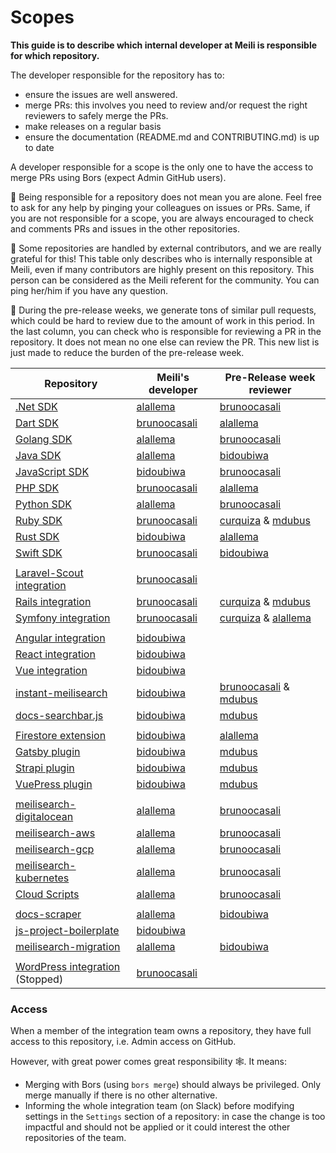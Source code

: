 # Scopes

**This guide is to describe which internal developer at Meili is responsible for which repository.**

The developer responsible for the repository has to:
- ensure the issues are well answered.
- merge PRs: this involves you need to review and/or request the right reviewers to safely merge the PRs.
- make releases on a regular basis
- ensure the documentation (README.md and CONTRIBUTING.md) is up to date

A developer responsible for a scope is the only one to have the access to merge PRs using Bors (expect Admin GitHub users).

🥰 Being responsible for a repository does not mean you are alone. Feel free to ask for any help by pinging your colleagues on issues or PRs.
Same, if you are not responsible for a scope, you are always encouraged to check and comments PRs and issues in the other repositories.

👥 Some repositories are handled by external contributors, and we are really grateful for this! This table only describes who is internally responsible at Meili, even if many contributors are highly present on this repository. This person can be considered as the Meili referent for the community. You can ping her/him if you have any question.

👀 During the pre-release weeks, we generate tons of similar pull requests, which could be hard to review due to the amount of work in this period. In the last column, you can check who is responsible for reviewing a PR in the repository. It does not mean no one else can review the PR. This new list is just made to reduce the burden of the pre-release week.

| Repository | Meili's developer | Pre-Release week reviewer |
|------------|-------------------|---------------------------|
| [.Net SDK](https://github.com/meilisearch/meilisearch-dotnet) | [alallema](https://github.com/alallema/) | [brunoocasali](https://github.com/brunoocasali/) |
| [Dart SDK](https://github.com/meilisearch/meilisearch-dart) | [brunoocasali](https://github.com/brunoocasali/) | [alallema](https://github.com/alallema/) |
| [Golang SDK](https://github.com/meilisearch/meilisearch-go) | [alallema](https://github.com/alallema/) | [brunoocasali](https://github.com/brunoocasali/)
| [Java SDK](https://github.com/meilisearch/meilisearch-java) | [alallema](https://github.com/alallema/) | [bidoubiwa](https://github.com/bidoubiwa/) |
| [JavaScript SDK](https://github.com/meilisearch/meilisearch-js) | [bidoubiwa](https://github.com/bidoubiwa/) | [brunoocasali](https://github.com/brunoocasali/) |
| [PHP SDK](https://github.com/meilisearch/meilisearch-php) | [brunoocasali](https://github.com/brunoocasali/) | [alallema](https://github.com/alallema/) |
| [Python SDK](https://github.com/meilisearch/meilisearch-python) | [alallema](https://github.com/alallema/) | [brunoocasali](https://github.com/brunoocasali/) |
| [Ruby SDK](https://github.com/meilisearch/meilisearch-ruby) | [brunoocasali](https://github.com/brunoocasali/) | [curquiza](https://github.com/curquiza/) & [mdubus](https://github.com/mdubus/) |
| [Rust SDK](https://github.com/meilisearch/meilisearch-rust) | [bidoubiwa](https://github.com/bidoubiwa/) | [alallema](https://github.com/alallema/) |
| [Swift SDK](https://github.com/meilisearch/meilisearch-swift) | [brunoocasali](https://github.com/brunoocasali/) | [bidoubiwa](https://github.com/bidoubiwa/) |
|||
| [Laravel-Scout integration](https://github.com/laravel/scout) | [brunoocasali](https://github.com/brunoocasali/) | |
| [Rails integration](https://github.com/meilisearch/meilisearch-rails)| [brunoocasali](https://github.com/brunoocasali/) | [curquiza](https://github.com/curquiza/) & [mdubus](https://github.com/mdubus/) |
| [Symfony integration](https://github.com/meilisearch/meilisearch-symfony)| [brunoocasali](https://github.com/brunoocasali/) | [curquiza](https://github.com/curquiza/) & [alallema](https://github.com/alallema/) |
|||
| [Angular integration](https://github.com/meilisearch/meilisearch-angular) | [bidoubiwa](https://github.com/bidoubiwa/) |
| [React integration](https://github.com/meilisearch/meilisearch-react) | [bidoubiwa](https://github.com/bidoubiwa/) |
| [Vue integration](https://github.com/meilisearch/meilisearch-vue) | [bidoubiwa](https://github.com/bidoubiwa/) |
| [instant-meilisearch](https://github.com/meilisearch/instant-meilisearch) | [bidoubiwa](https://github.com/bidoubiwa/) | [brunoocasali](https://github.com/brunoocasali/) & [mdubus](https://github.com/mdubus/) |
| [docs-searchbar.js](https://github.com/meilisearch/docs-searchbar.js) | [bidoubiwa](https://github.com/bidoubiwa/) | [mdubus](https://github.com/mdubus/) |
|||
| [Firestore extension](https://github.com/meilisearch/firestore-meilisearch) | [bidoubiwa](https://github.com/bidoubiwa/) | [alallema](https://github.com/alallema/) |
| [Gatsby plugin](https://github.com/meilisearch/gatsby-plugin-meilisearch) | [bidoubiwa](https://github.com/bidoubiwa/) | [mdubus](https://github.com/mdubus/) |
| [Strapi plugin](https://github.com/meilisearch/strapi-plugin-meilisearch) | [bidoubiwa](https://github.com/bidoubiwa/) | [mdubus](https://github.com/mdubus/) |
| [VuePress plugin](https://github.com/meilisearch/vuepress-plugin-meilisearch) | [bidoubiwa](https://github.com/bidoubiwa/) | [mdubus](https://github.com/mdubus/) |
|||
| [meilisearch-digitalocean](https://github.com/meilisearch/meilisearch-digitalocean) | [alallema](https://github.com/alallema/) | [brunoocasali](https://github.com/brunoocasali/) |
| [meilisearch-aws](https://github.com/meilisearch/meilisearch-aws) | [alallema](https://github.com/alallema/) | [brunoocasali](https://github.com/brunoocasali/) |
| [meilisearch-gcp](https://github.com/meilisearch/meilisearch-gcp) | [alallema](https://github.com/alallema/) | [brunoocasali](https://github.com/brunoocasali/) |
| [meilisearch-kubernetes](https://github.com/meilisearch/meilisearch-kubernetes) | [alallema](https://github.com/alallema/) | [brunoocasali](https://github.com/brunoocasali/) |
| [Cloud Scripts](https://github.com/meilisearch/cloud-scripts) | [alallema](https://github.com/alallema/) | [brunoocasali](https://github.com/brunoocasali/) |
|||
| [docs-scraper](https://github.com/meilisearch/docs-scraper)| [alallema](https://github.com/alallema/) | [bidoubiwa](https://github.com/bidoubiwa/) |
| [js-project-boilerplate](https://github.com/meilisearch/js-project-boilerplate)| [bidoubiwa](https://github.com/bidoubiwa/) |
| [meilisearch-migration](https://github.com/meilisearch/meilisearch-migration)| [alallema](https://github.com/alallema/) | [bidoubiwa](https://github.com/bidoubiwa/) |
|||
| [WordPress integration](https://github.com/meilisearch/meilisearch-wordpress) (Stopped)| [brunoocasali](https://github.com/brunoocasali/) |

### Access

When a member of the integration team owns a repository, they have full access to this repository, i.e. Admin access on GitHub.

However, with great power comes great responsibility 🕸. It means:
- Merging with Bors (using `bors merge`) should always be privileged. Only merge manually if there is no other alternative.
- Informing the whole integration team (on Slack) before modifying settings in the `Settings` section of a repository: in case the change is too impactful and should not be applied or it could interest the other repositories of the team.
